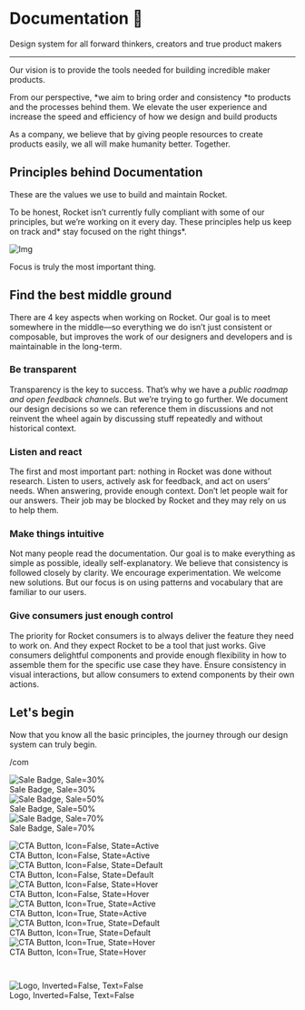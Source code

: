
# Documentation 🚀

Design system for all forward thinkers, creators and true product makers

---

Our vision is to provide the tools needed for building incredible maker products.

From our perspective, *we aim to bring order and consistency *to products and the processes behind them. We elevate the user experience and increase the speed and efficiency of how we design and build products

As a company, we believe that by giving people resources to create products easily, we all will make humanity better. Together.

## Principles behind Documentation

These are the values we use to build and maintain Rocket.

To be honest, Rocket isn’t currently fully compliant with some of our principles, but we’re working on it every day. These principles help us keep on track and* stay focused on the right things*.

![Img](https://studio-assets.supernova.io/design-systems/14533/9289758a-6300-472a-bbc6-a57098081abf.jpeg?Expires=1990828800&Policy=eyJTdGF0ZW1lbnQiOlt7IlJlc291cmNlIjoiaHR0cHM6Ly9zdHVkaW8tYXNzZXRzLnN1cGVybm92YS5pby9kZXNpZ24tc3lzdGVtcy8xNDUzMy85Mjg5NzU4YS02MzAwLTQ3MmEtYmJjNi1hNTcwOTgwODFhYmYuanBlZyIsIkNvbmRpdGlvbiI6eyJEYXRlTGVzc1RoYW4iOnsiQVdTOkVwb2NoVGltZSI6MTk5MDgyODgwMH19fV19&Signature=E9DL6D-ZtS~4qaH18y5tnHC4gtpQUzZb85NmDFMuezn~MaWHPSumzBv6tXkxGqSgGyKh~9FaYnbfHkcJhU~4F~jdbuY70gbRxUpvnBtyCpz8o0mci-d2A9WoIZ3RGl11izD3c2WMfUaKhSaFlUw8cTGP-9vrqeUi58O2P4zYT9eAeyvOIFzQXgIgljhxiB9mIVU5a4j1vDL8ntJpagEZukKRskOgMrrB4LNQ-nRsvXFF7W5C5EkdoZPZf4jFxcQu2Yj6M9-bqNBXubYMsYYhEXqvqUOAnYVaE59E5PSSe43HKv2gp1ajSJ3ttHtTtCITO8Vyfh1FoTl03Z18ki8iZg__&Key-Pair-Id=APKAJGK34LCCAUR7N6LA)

Focus is truly the most important thing.

## Find the best middle ground

There are 4 key aspects when working on Rocket. Our goal is to meet somewhere in the middle—so everything we do isn’t just consistent or composable, but improves the work of our designers and developers and is maintainable in the long-term.

### Be transparent

Transparency is the key to success. That’s why we have a *public roadmap and open feedback channels*. But we’re trying to go further. We document our design decisions so we can reference them in discussions and not reinvent the wheel again by discussing stuff repeatedly and without historical context.

### Listen and react

The first and most important part: nothing in Rocket was done without research. Listen to users, actively ask for feedback, and act on users’ needs. When answering, provide enough context. Don’t let people wait for our answers. Their job may be blocked by Rocket and they may rely on us to help them.

### Make things intuitive

Not many people read the documentation. Our goal is to make everything as simple as possible, ideally self-explanatory. We believe that consistency is followed closely by clarity. We encourage experimentation. We welcome new solutions. But our focus is on using patterns and vocabulary that are familiar to our users.

### Give consumers just enough control

The priority for Rocket consumers is to always deliver the feature they need to work on. And they expect Rocket to be a tool that just works. Give consumers delightful components and provide enough flexibility in how to assemble them for the specific use case they have. Ensure consistency in visual interactions, but allow consumers to extend components by their own actions.

## Let's begin

Now that you know all the basic principles, the journey through our design system can truly begin.

/com

  
![Sale Badge, Sale=30%](https://studio-assets.supernova.io/design-systems/14533/0a70cbbf-0c86-4a36-a7ee-7555de81dce7.png?Expires=1990828800&Policy=eyJTdGF0ZW1lbnQiOlt7IlJlc291cmNlIjoiaHR0cHM6Ly9zdHVkaW8tYXNzZXRzLnN1cGVybm92YS5pby9kZXNpZ24tc3lzdGVtcy8xNDUzMy8wYTcwY2JiZi0wYzg2LTRhMzYtYTdlZS03NTU1ZGU4MWRjZTcucG5nIiwiQ29uZGl0aW9uIjp7IkRhdGVMZXNzVGhhbiI6eyJBV1M6RXBvY2hUaW1lIjoxOTkwODI4ODAwfX19XX0_&Signature=dUdtSgbLBQ2-JqGVGNnLud14J5YZKmyZhGXEF7xvL8MWL2sWZH0TmpzxcxeR-Ks-6-2i9M8HIRKSpKk0hJdBZgtx6sWpwD5f8oj1JgRbVySe0HyGQBuAACNkdoxV9bsNWJ4JpUunnRHc8p-fE3O0yuQBHyB4ET7PR93eWpKCpCEAVuOvvhf8KS~S31JiPqw18DLbfJt1hLriThoUtwbz5GuN6iCgus7ocbXW~iczdytJfNuIX6PMvfuABFBgcOLHQEJ3adUTH-ZykQS2TlLqGd98H32xh~VV1QpPflJkqKKRwH84qTbHL5Tpmalq~tVWAduaKqNA7ZAOs29HzgKZ6A__&Key-Pair-Id=APKAJGK34LCCAUR7N6LA)  
Sale Badge, Sale=30%  
![Sale Badge, Sale=50%](https://studio-assets.supernova.io/design-systems/14533/7ddd6827-e34c-4669-aacc-9baabf1a3077.png?Expires=1990828800&Policy=eyJTdGF0ZW1lbnQiOlt7IlJlc291cmNlIjoiaHR0cHM6Ly9zdHVkaW8tYXNzZXRzLnN1cGVybm92YS5pby9kZXNpZ24tc3lzdGVtcy8xNDUzMy83ZGRkNjgyNy1lMzRjLTQ2NjktYWFjYy05YmFhYmYxYTMwNzcucG5nIiwiQ29uZGl0aW9uIjp7IkRhdGVMZXNzVGhhbiI6eyJBV1M6RXBvY2hUaW1lIjoxOTkwODI4ODAwfX19XX0_&Signature=fmJpux640~Gnj7H4F1iGWSfM0TgKizzhbl5XWsBQs9cpqUzg0qFNF1XlrCc5YfXMSixkxtvDOgG8Nu5FMck7wQEjygxKi3c~79k1DUwS5i6JNtubDGR-EIOOsANlzMOaLx8dP8GLfse2wP1f57nHd2iNeF7WYo0lat9swce7r-vW9H38BjMDzZqvx61-iuM0ecGD3lpxlfScGunWzUM7BKIQYD-ou448gN4ZeDHkpJDyXZjbda8KwjCpbXyLQtPUzBxi-tvjIs1a90Q0RmpoDsKih17gsmHHEjWZ~O2eHwbL7uO-RPw2VdS67r3PgKHDaqN89a2tYoD9c9nJ9dtGeA__&Key-Pair-Id=APKAJGK34LCCAUR7N6LA)  
Sale Badge, Sale=50%  
![Sale Badge, Sale=70%](https://studio-assets.supernova.io/design-systems/14533/785d2eed-f82a-44c9-9665-a762c9e35e12.png?Expires=1990828800&Policy=eyJTdGF0ZW1lbnQiOlt7IlJlc291cmNlIjoiaHR0cHM6Ly9zdHVkaW8tYXNzZXRzLnN1cGVybm92YS5pby9kZXNpZ24tc3lzdGVtcy8xNDUzMy83ODVkMmVlZC1mODJhLTQ0YzktOTY2NS1hNzYyYzllMzVlMTIucG5nIiwiQ29uZGl0aW9uIjp7IkRhdGVMZXNzVGhhbiI6eyJBV1M6RXBvY2hUaW1lIjoxOTkwODI4ODAwfX19XX0_&Signature=MCq5I8SnZbTF3xD8sMp23jZxNf6VUUhuf~TwOVvkUT-v3jzD5aU0O~WzZyzOJRs120xWYPIoeUymu7SNcVWnkupGLlX8Kti~98A4vzWv8dfP9uni6AOB9Sazusw8k7AvDqXL9GjMNe7Cj~GFeXZ9gRkCZJjqMU8fz20tURKNROcJXsatLTERrhk3Cddf7WeiW8XbxqzfTDBZL9AXIlB7ngIfMSAJI7XJvRBJt5s1b3tQJBYtS7MGOgpeYIkJUyP0hEhtDbrXyJFzPf3ISch1GYJaw4XImrwOQR8ExDFeO2p2KB-ojzjsWLtA8sEPs5ZV0xlrEVtHlR-jW3jk2kElpQ__&Key-Pair-Id=APKAJGK34LCCAUR7N6LA)  
Sale Badge, Sale=70%  


  
![CTA Button, Icon=False, State=Active](https://studio-assets.supernova.io/design-systems/14533/b274d9d3-92ee-439d-a8ff-c5dcc29c0dfc.png?Expires=1990828800&Policy=eyJTdGF0ZW1lbnQiOlt7IlJlc291cmNlIjoiaHR0cHM6Ly9zdHVkaW8tYXNzZXRzLnN1cGVybm92YS5pby9kZXNpZ24tc3lzdGVtcy8xNDUzMy9iMjc0ZDlkMy05MmVlLTQzOWQtYThmZi1jNWRjYzI5YzBkZmMucG5nIiwiQ29uZGl0aW9uIjp7IkRhdGVMZXNzVGhhbiI6eyJBV1M6RXBvY2hUaW1lIjoxOTkwODI4ODAwfX19XX0_&Signature=BlEf-uQdgyrJsVS~KBxv3Wg9uEzie0xR~6fanRuB99O7kr71RBQTXLzfCe7t9uB25ospbskjVGZSOgdRzMyD4tVHg41pcelQLuk2bYCyICHlO9FB8cWcxyo1hCn2a9uPQK0aGPZqXwsoHGnuNUc6o0kCE4FYID~ctkftHvxQQvDqdE0BESLsjIzlMdZuh6GYMw0fmHn5sCmT9TKnOFDGYlal77uioVepS~ZECCoOaEQUy4C7WxOXF3ZpGkvJhdxmakX28ljkrm8EBUt3rUeRB8MQuoRKxKkK8j-mWoVsR-Gk969sUMW8KLnkxvLg1abvkkqMk3-L~dk1VMGw6ZbCag__&Key-Pair-Id=APKAJGK34LCCAUR7N6LA)  
CTA Button, Icon=False, State=Active  
![CTA Button, Icon=False, State=Default](https://studio-assets.supernova.io/design-systems/14533/e6a4f809-a3e4-4d48-8dbb-e9ee930f91c4.png?Expires=1990828800&Policy=eyJTdGF0ZW1lbnQiOlt7IlJlc291cmNlIjoiaHR0cHM6Ly9zdHVkaW8tYXNzZXRzLnN1cGVybm92YS5pby9kZXNpZ24tc3lzdGVtcy8xNDUzMy9lNmE0ZjgwOS1hM2U0LTRkNDgtOGRiYi1lOWVlOTMwZjkxYzQucG5nIiwiQ29uZGl0aW9uIjp7IkRhdGVMZXNzVGhhbiI6eyJBV1M6RXBvY2hUaW1lIjoxOTkwODI4ODAwfX19XX0_&Signature=ERiW1QqjsT0qcpdMMxxYiZGASgYqw95N8jibg1Xl3f~9l4lsv73UxjVkxV4ACWvUBolKp5UUNwE~YPTerX7CuICqdSBP2hwj1CFho5YXc9lDCHdKBcLBqSxD5fymS0HA0ZfR1tuYydDWABpkm~dM8LdEEIUOsF0Onq2LNlwAc1rzkFjrBuKnX-su~Uyjy-GUjbClmI~50uqmnZ4gcN5rPX3wQuBfF6Hllg4SxVE4E7ueYkrIOePrETUa2oAjdHPc3bvopAjhtC8X2twaaj7plwi4BnhCBKHqbg36hqM0-7Ld8j8BqrZ-4mgS8O9UdT-AKiSnjOY88kmlymuGh0hB0w__&Key-Pair-Id=APKAJGK34LCCAUR7N6LA)  
CTA Button, Icon=False, State=Default  
![CTA Button, Icon=False, State=Hover](https://studio-assets.supernova.io/design-systems/14533/db743e5b-8b67-44de-adaf-2ef5404330fd.png?Expires=1990828800&Policy=eyJTdGF0ZW1lbnQiOlt7IlJlc291cmNlIjoiaHR0cHM6Ly9zdHVkaW8tYXNzZXRzLnN1cGVybm92YS5pby9kZXNpZ24tc3lzdGVtcy8xNDUzMy9kYjc0M2U1Yi04YjY3LTQ0ZGUtYWRhZi0yZWY1NDA0MzMwZmQucG5nIiwiQ29uZGl0aW9uIjp7IkRhdGVMZXNzVGhhbiI6eyJBV1M6RXBvY2hUaW1lIjoxOTkwODI4ODAwfX19XX0_&Signature=OWkf7RSJS5LENTNMLqEd3WKSc9VfeYPct3ajmtigIdVmy4oOL6L3GTiIBHKbDUnXS0GOT6uqxqerxD6Tn5caiIBW136mklTBpmwzhkwcg3KAcbvXlXL2JdeaL21q-Enj87EiA4KdjwjvDxOjdNWUbbRyiM8H9BnSEzvDawTh~kKqsb1VC6mB6aG3P0Mt96xEhr0rlJgXxgCkrWUclxJhyXPm3GQ04azsGLLLlzFiQM4zkeKZy8JOPmYsKcvPkiDqFqzi8qwBWoZVHsn5cdk3kjmHZ9RIfLznEK-6oS~ITxbNmxYwRH0fXkrmhSIM7Kz9LyW7qt2MhlQ-FENmK-iqug__&Key-Pair-Id=APKAJGK34LCCAUR7N6LA)  
CTA Button, Icon=False, State=Hover  
![CTA Button, Icon=True, State=Active](https://studio-assets.supernova.io/design-systems/14533/029b8590-2aff-44e1-8cf8-e6df6e124480.png?Expires=1990828800&Policy=eyJTdGF0ZW1lbnQiOlt7IlJlc291cmNlIjoiaHR0cHM6Ly9zdHVkaW8tYXNzZXRzLnN1cGVybm92YS5pby9kZXNpZ24tc3lzdGVtcy8xNDUzMy8wMjliODU5MC0yYWZmLTQ0ZTEtOGNmOC1lNmRmNmUxMjQ0ODAucG5nIiwiQ29uZGl0aW9uIjp7IkRhdGVMZXNzVGhhbiI6eyJBV1M6RXBvY2hUaW1lIjoxOTkwODI4ODAwfX19XX0_&Signature=ErwvZOBPkywuC9C44DboNAIe4sfp10QUaUeIm-KdmmDxXd1~6brRYrtZPF2qJbxP8d26lHskGS5BUyvPMbo~tQvW~iOE3bB3ulH1cP0oWNyMngSOjd1bSy4q~r58QTViM6vWMBOfmsxJ87SeZn24LGBL2ZU-ATJ4crD6jot2uzXFpszqsJIpRTE~UMMsMzXCnqqaSQneNN~qHHB8~ka8EkckqDhWIj2y~l2P8BnPDI-5b38jEk0E6CQG1oZx39puNQvxPhxxg3FJzGvjkdFYmIw~thS1vm7ZJJg5KyUONGZ2J-yME6f6ji7ySINFfiRfYMHKPleJyQNAUE-qsimySA__&Key-Pair-Id=APKAJGK34LCCAUR7N6LA)  
CTA Button, Icon=True, State=Active  
![CTA Button, Icon=True, State=Default](https://studio-assets.supernova.io/design-systems/14533/63d553e4-85b4-4082-a186-93496e310ac6.png?Expires=1990828800&Policy=eyJTdGF0ZW1lbnQiOlt7IlJlc291cmNlIjoiaHR0cHM6Ly9zdHVkaW8tYXNzZXRzLnN1cGVybm92YS5pby9kZXNpZ24tc3lzdGVtcy8xNDUzMy82M2Q1NTNlNC04NWI0LTQwODItYTE4Ni05MzQ5NmUzMTBhYzYucG5nIiwiQ29uZGl0aW9uIjp7IkRhdGVMZXNzVGhhbiI6eyJBV1M6RXBvY2hUaW1lIjoxOTkwODI4ODAwfX19XX0_&Signature=iXSTNXUwOx3xtKVCMQ7jZbrIstBOo-ALWTbDaMZ2UskmkIsdIRJcHU-YLagfJcQm29I3Cuz0RW6VvNQTGU7GTYG~SLaxOiZX~3ntLoGP-cj~wzhZgQ3fGCaGtyPF~mquca-C2qtD-ps8MSBsEXdHXqSeVGghp8QeJJB6FBvOTC0sDlO6QSI~slVKtmTxLVEqLsEqnFjzlcHAQBmtpB5va5TS-XBOhMhnhR632uCHVbGxwu4KgLnCQHpeDn~yyVoMj8MAGgIIUSOzrJxo9YP-TS~355UbguHslz-~O12YyVWqdIEDseAQavgIjk~2QAipg8uhlfxGN8~gayW-DHQqvA__&Key-Pair-Id=APKAJGK34LCCAUR7N6LA)  
CTA Button, Icon=True, State=Default  
![CTA Button, Icon=True, State=Hover](https://studio-assets.supernova.io/design-systems/14533/35f79812-2188-419a-881a-74cee8e5c978.png?Expires=1990828800&Policy=eyJTdGF0ZW1lbnQiOlt7IlJlc291cmNlIjoiaHR0cHM6Ly9zdHVkaW8tYXNzZXRzLnN1cGVybm92YS5pby9kZXNpZ24tc3lzdGVtcy8xNDUzMy8zNWY3OTgxMi0yMTg4LTQxOWEtODgxYS03NGNlZThlNWM5NzgucG5nIiwiQ29uZGl0aW9uIjp7IkRhdGVMZXNzVGhhbiI6eyJBV1M6RXBvY2hUaW1lIjoxOTkwODI4ODAwfX19XX0_&Signature=jPFJPyMdEdGefI1~JE~oA~Xo0OBHWv~5c5DwFpZXdK70ga3s06abtcAc-xBDTKaeVCnt-G2XIqjyj26kmBwGKNaBhJ3S8TEfxXimq7w2yguKfD~YKlQ6xFOPm-CGa32NMYmaKnhUeMBlcve8lsAOZCMqtmjsS4kD5V3KkKXm6oIOt-rf5DmV07oIRkvrMmAf6fbHTimhtQDALObX2Q2p4XoSHNw2UnF6RDuusOttBJv8WJ69ZIXfP7nHolNDsS8pkRZvY~auT3y7yRj-uakZnNSRfFbUuINibAjUPjNIq4TLVdCy0yqN9qkmZAhrBnvIxe2Q6xxMrSrMQGYUFIXaww__&Key-Pair-Id=APKAJGK34LCCAUR7N6LA)  
CTA Button, Icon=True, State=Hover  


```javascript  
  
```

  
![Logo, Inverted=False, Text=False](https://studio-assets.supernova.io/design-systems/14533/90fcf9a0-a6bd-459e-9897-04fb5f5ee4b7.png?Expires=1990828800&Policy=eyJTdGF0ZW1lbnQiOlt7IlJlc291cmNlIjoiaHR0cHM6Ly9zdHVkaW8tYXNzZXRzLnN1cGVybm92YS5pby9kZXNpZ24tc3lzdGVtcy8xNDUzMy85MGZjZjlhMC1hNmJkLTQ1OWUtOTg5Ny0wNGZiNWY1ZWU0YjcucG5nIiwiQ29uZGl0aW9uIjp7IkRhdGVMZXNzVGhhbiI6eyJBV1M6RXBvY2hUaW1lIjoxOTkwODI4ODAwfX19XX0_&Signature=kbYl9EuQDA~4DrZM~VW-AyxCvRCqa9GYcUBQSnE6I-mi90z58sEsNNEZhKpHoW5Jb4N0jDF2kb4uN74Qra7OB~DbSBurYjLYKl8hfsZadlX1gBEH84Y9EFMTrDOltLVB-aUnr8fntmRnGrMzIYim4scW2Vafdqyjqoal-yE-XxQmTOLvGphcz1ElXibbQZ4-sDLQB63erWti7Rz8OgVIEs5gIxt-XQrCSQcp1RDKLjzT7gCvtCkk8HkdTrqRjaQnqXeW5bAdB8ZHN2dCB~Y~BC7kZiU5poREizTrcyUPeNs3z5OBS42h-EgstcKyfzncoxyjaY3V2kleLjRJOJOgww__&Key-Pair-Id=APKAJGK34LCCAUR7N6LA)  
Logo, Inverted=False, Text=False  


  
  
